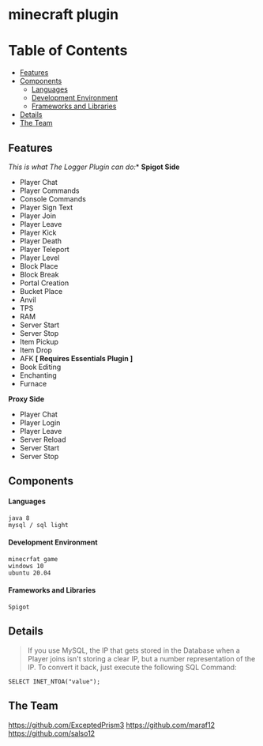 # minecraft plugin 
> 

# Table of Contents
* [Features](#Features)
* [Components](#Components)
  * [Languages](#Languages)
  * [Development Environment](#Development-Environment)
  * [Frameworks and Libraries](#Frameworks-and-Libraries)
* [Details](#details)
* [The Team](#the-team)

## Features
*This is what The Logger Plugin can do:**
**Spigot Side**
* Player Chat
* Player Commands
* Console Commands
* Player Sign Text
* Player Join
* Player Leave
* Player Kick
* Player Death
* Player Teleport
* Player Level
* Block Place
* Block Break
* Portal Creation
* Bucket Place
* Anvil
* TPS
* RAM
* Server Start
* Server Stop
* Item Pickup
* Item Drop
* AFK **[ Requires Essentials Plugin ]**
* Book Editing
* Enchanting
* Furnace

**Proxy Side**
* Player Chat
* Player Login
* Player Leave
* Server Reload
* Server Start
* Server Stop
## Components

#### Languages
```
java 8
mysql / sql light 
```
#### Development Environment
```
minecrfat game 
windows 10
ubuntu 20.04
```
#### Frameworks and Libraries
```
Spigot
```
## Details

>If you use MySQL, the IP that gets stored in the Database when a Player joins
isn't storing a clear IP, but a number representation of the IP.
To convert it back, just execute the following SQL Command:
```mysql
SELECT INET_NTOA("value");
```

 ## The Team
 https://github.com/ExceptedPrism3
 https://github.com/maraf12
 https://github.com/salso12

